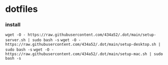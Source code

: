 # dotfiles

### install

`wget -O - https://raw.githubusercontent.com/434a52/.dot/main/setup-server.sh | sudo bash -s`
`wget -O - https://raw.githubusercontent.com/434a52/.dot/main/setup-desktop.sh | sudo bash -s`
`wget -O - https://raw.githubusercontent.com/434a52/.dot/main/setup-mac.sh | sudo bash -s`
